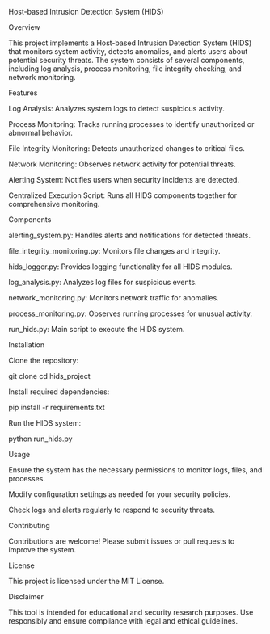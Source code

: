 Host-based Intrusion Detection System (HIDS)

Overview

This project implements a Host-based Intrusion Detection System (HIDS) that monitors system activity, detects anomalies, and alerts users about potential security threats. The system consists of several components, including log analysis, process monitoring, file integrity checking, and network monitoring.

Features

Log Analysis: Analyzes system logs to detect suspicious activity.

Process Monitoring: Tracks running processes to identify unauthorized or abnormal behavior.

File Integrity Monitoring: Detects unauthorized changes to critical files.

Network Monitoring: Observes network activity for potential threats.

Alerting System: Notifies users when security incidents are detected.

Centralized Execution Script: Runs all HIDS components together for comprehensive monitoring.

Components

alerting_system.py: Handles alerts and notifications for detected threats.

file_integrity_monitoring.py: Monitors file changes and integrity.

hids_logger.py: Provides logging functionality for all HIDS modules.

log_analysis.py: Analyzes log files for suspicious events.

network_monitoring.py: Monitors network traffic for anomalies.

process_monitoring.py: Observes running processes for unusual activity.

run_hids.py: Main script to execute the HIDS system.

Installation

Clone the repository:

git clone <repository-url>
cd hids_project

Install required dependencies:

pip install -r requirements.txt

Run the HIDS system:

python run_hids.py

Usage

Ensure the system has the necessary permissions to monitor logs, files, and processes.

Modify configuration settings as needed for your security policies.

Check logs and alerts regularly to respond to security threats.

Contributing

Contributions are welcome! Please submit issues or pull requests to improve the system.

License

This project is licensed under the MIT License.

Disclaimer

This tool is intended for educational and security research purposes. Use responsibly and ensure compliance with legal and ethical guidelines.
